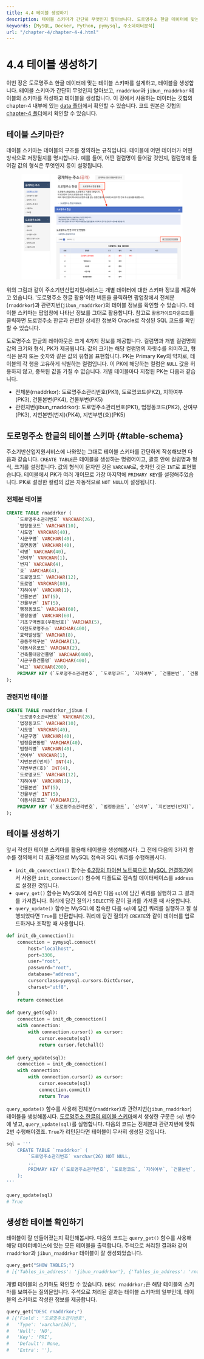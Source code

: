 ```yaml
---
title: 4.4 테이블 생성하기
description: 테이블 스키마가 간단히 무엇인지 알아보니다. 도로명주소 한글 데이터에 맞는 테이블 스키마를 설계하여 테이블을 생성합니다.
keywords: [MySQL, Docker, Python, pymysql, 주소데이터분석]
url: "/chapter-4/chapter-4-4.html"
---
```


# 4.4 테이블 생성하기

이번 장은 도로명주소 한글 데이터에 맞는 테이블 스키마를 설게하고, 테이블을 생성합니다. 테이블 스키마가 간단히 무엇인지 알아보고, `rnaddrkor`과 `jibun_rnaddrkor` 테이블의 스키마를 작성하고 테이블을 생성합니다. 이 장에서 사용하는 데이터는 깃헙의 chapter-4 내부에 있는 [data 폴더](https://github.com/hike-lab/address-data-guide/tree/main/chapter-4/data)에서 확인할 수 있습니다. 코드 원본은 깃헙의 [chapter-4 폴더](https://github.com/hike-lab/address-data-guide/blob/main/chapter-4/4_%ED%8C%8C%EC%9D%B4%EC%8D%AC%EA%B3%BC_MySQL%EB%A1%9C_%EA%B5%AC%EC%B6%95%ED%95%98%EB%8A%94_%EC%A3%BC%EC%86%8C_%EB%8D%B0%EC%9D%B4%ED%84%B0%EB%B2%A0%EC%9D%B4%EC%8A%A4.ipynb)에서 확인할 수 있습니다.

## 테이블 스키마란?

테이블 스키마는 테이블의 구조를 정의하는 규칙입니다. 테이블에 어떤 데이터가 어떤 방식으로 저장될지를 명시합니다. 예를 들어, 어떤 컬럼명이 들어갈 것인지, 컬럼명에 들어갈 값의 형식은 무엇인지 등이 설정됩니다.

<figure class="flex flex-col items-center justify-center">
    <img src="../img/5-1-public-juso-data.png" title="juso.go.kr guide">
</figure>

위의 그림과 같이 주소기반산업지원서비스는 개별 데이터에 대한 스키마 정보를 제공하고 있습니다. '도로명주소 한글 활용'이란 버튼을 클릭하면 팝업창에서 전체분(`rnaddrkor`)과 관련지번(`jibun_rnaddrkor`)의 테이블 정보를 확인할 수 있습니다. 테이블 스키마는 팝업창에 나타난 정보를 그대로 활용합니다. 참고로 `활용가이드다운로드`를 클릭하면 도로명주소 한글과 관련된 상세한 정보와 Oracle로 작성된 SQL 코드를 확인할 수 있습니다.

도로명주소 한글의 레이아웃은 크게 4가지 정보를 제공합니다. 컬럼명과 개별 컬럼명의 값의 크기와 형식, PK가 제공됩니다. 값의 크기는 해당 컬럼명의 자릿수를 의미하고, 형식은 문자 또는 숫자와 같은 값의 유형을 표현합니다. PK는 Primary Key의 약자로, 테이블의 각 행을 고유하게 식별하는 컬럼입니다. 이 PK에 해당하는 컬럼은 `NULL` 값을 허용하지 않고, 중복된 값을 가질 수 없습니다. 개별 테이블마다 지정된 PK는 다음과 같습니다.

- 전체분(rnaddrkor): 도로명주소관리번호(PK1), 도로명코드(PK2), 지하여부(PK3), 건물본번(PK4), 건물부번(PK5)
- 관련지번(jibun_rnaddrkor): 도로명주소관리번호(PK1), 법정동코드(PK2), 산여부(PK3), 지번본번(번지)(PK4), 지번부번(호)(PK5)

## 도로명주소 한글의 테이블 스키마 {#table-schema}

주소기반산업지원서비스에 나와있는 그대로 테이블 스키마를 간단하게 작성해보면 다음과 같습니다. `CREATE TABLE`은 테이블을 생성하는 명령어이고, 괄호 안에 컬럼명과 형식, 크기를 설정합니다. 값의 형식이 문자인 것은 `VARCHAR`로, 숫자인 것은 `INT`로 표현했습니다. 테이블에서 PK가 여러 개이므로 가장 마지막에 `PRIMARY KEY`를 설정해주었습니다. PK로 설정한 컬럼의 값은 자동적으로 `NOT NULL`이 설정됩니다.

### 전체분 테이블

```sql
CREATE TABLE rnaddrkor (
    `도로명주소관리번호` VARCHAR(26),
    `법정동코드` VARCHAR(10),
    `시도명` VARCHAR(40),
    `시군구명` VARCHAR(40),
    `읍면동명` VARCHAR(40),
    `리명` VARCHAR(40),
    `산여부` VARCHAR(1),
    `번지` VARCHAR(4),
    `호` VARCHAR(4),
    `도로명코드` VARCHAR(12),
    `도로명` VARCHAR(80),
    `지하여부` VARCHAR(1),
    `건물본번` INT(5),
    `건물부번` INT(5),
    `행정동코드` VARCHAR(60),
    `행정동명` VARCHAR(60),
    `기초구역번호(우편번호)` VARCHAR(5),
    `이전도로명주소` VARCHAR(400),
    `효력발생일` VARCHAR(8),
    `공동주택구분` VARCHAR(1),
    `이동사유코드` VARCHAR(2),
    `건축물대장건물명` VARCHAR(400),
    `시군구용건물명` VARCHAR(400),
    `비고` VARCHAR(200),
    PRIMARY KEY (`도로명주소관리번호`, `도로명코드`, `지하여부`, `건물본번`, `건물부번`)
);
```

### 관련지번 테이블

```sql
CREATE TABLE rnaddrkor_jibun (
    `도로명주소관리번호` VARCHAR(26),
    `법정동코드` VARCHAR(10),
    `시도명` VARCHAR(40),
    `시군구명` VARCHAR(40),
    `법정읍면동명` VARCHAR(40),
    `법정리명` VARCHAR(40),
    `산여부` VARCHAR(1),
    `지번본번(번지)` INT(4),
    `지번부번(호)` INT(4),
    `도로명코드` VARCHAR(12),
    `지하여부` VARCHAR(1),
    `건물본번` INT(5),
    `건물부번` INT(5),
    `이동사유코드` VARCHAR(2),
    PRIMARY KEY (`도로명주소관리번호`, `법정동코드`, `산여부`, `지번본번(번지)`, `지번부번(호)`)
);
```

## 테이블 생성하기

앞서 작성한 테이블 스키마를 활용해 테이블을 생성해봅시다. 그 전에 다음의 3가지 함수를 정의해서 더 효율적으로 MySQL 접속과 SQL 쿼리를 수행해봅시다.

- `init_db_connection()` 함수는 [6.2장의 파이썬 노트북으로 MySQL 연결하기](/contents/chapter-6/chapter-6-2.html#파이썬-노트북으로-mysql-연결하기)에서 사용한 `init_connection()` 함수에 디폴트로 접속할 데이터베이스를 `address`로 설정한 것입니다.
- `query_get()` 함수는 MySQL에 접속한 다음 `sql`에 담긴 쿼리를 실행하고 그 결과를 가져옵니다. 쿼리에 담긴 질의가 `SELECT`와 같이 결과를 가져올 때 사용합니다.
- `query_update()` 함수는 MySQL에 접속한 다음 `sql`에 담긴 쿼리를 실행하고 잘 실행되었다면 `True`를 반환합니다. 쿼리에 담긴 질의가 `CREATE`와 같이 데이터를 업로드하거나 조작할 때 사용합니다.

```py
def init_db_connection():
    connection = pymysql.connect(
        host="localhost",
        port=3306,
        user="root",
        password="root",
        database="address",
        cursorclass=pymysql.cursors.DictCursor,
        charset="utf8",
    )
    return connection

def query_get(sql):
    connection = init_db_connection()
    with connection:
        with connection.cursor() as cursor:
            cursor.execute(sql)
            return cursor.fetchall()

def query_update(sql):
    connection = init_db_connection()
    with connection:
        with connection.cursor() as cursor:
            cursor.execute(sql)
            connection.commit()
            return True
```

`query_update()` 함수를 사용해 전체분(`rnaddrkor`)과 관련지번(`jibun_rnaddrkor`) 테이블을 생성해봅시다. [도로명주소 한글의 테이블 스키마](#table-schema)에서 생성한 구문은 `sql` 변수에 넣고, `query_update(sql)`를 실행합니다. 다음의 코드는 전체분과 관련지번에 맞춰 2번 수행해야겠죠. `True`가 리턴된다면 테이블이 무사히 생성된 것입니다.

```py
sql = '''
    CREATE TABLE `rnaddrkor` (
        `도로명주소관리번호` varchar(26) NOT NULL,
        ...
        PRIMARY KEY (`도로명주소관리번호`, `도로명코드`, `지하여부`, `건물본번`, `건물부번`)
    );
'''

query_update(sql)
# True
```

## 생성한 테이블 확인하기

테이블이 잘 만들어졌는지 확인해봅시다. 다음의 코드는 `query_get()` 함수를 사용해 해당 데이터베이스에 있는 모든 테이블을 출력합니다. 주석으로 처리된 결과와 같이 `rnaddrkor`과 `jibun_rnaddrkor` 테이블이 잘 생성되었습니다.

```py
query_get("SHOW TABLES;")
# [{'Tables_in_address': 'jibun_rnaddrkor'}, {'Tables_in_address': 'rnaddrkor'}]
```

개별 테이블의 스키마도 확인할 수 있습니다. `DESC rnaddrkor;`은 해당 테이블의 스키마를 보여주는 질의문입니다. 주석으로 처리된 결과는 테이블 스키마의 일부인데, 테이블의 스키마로 작성한 정보를 제공합니다.

```py
query_get("DESC rnaddrkor;")
# [{'Field': '도로명주소관리번호',
#   'Type': 'varchar(26)',
#   'Null': 'NO',
#   'Key': 'PRI',
#   'Default': None,
#   'Extra': ''},
```
